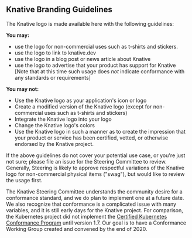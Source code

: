 ## Knative Branding Guidelines


The Knative logo is made available here with the following guidelines:

 **You may:**
 - use the logo for non-commercial uses such as t-shirts and stickers.
 - use the logo to link to knative.dev
 - use the logo in a blog post or news article about Knative
 - use the logo to advertise that your product has support for Knative [Note that at this time such usage does *not* indicate conformance with any standards or requirements]

**You may not:**

 - Use the Knative logo as your application's icon or logo
 - Create a modified version of the Knative logo (except for non-commercial uses such as t-shirts and stickers)
 - Integrate the Knative logo into your logo
 - Change the Knative logo's colors
 - Use the Knative logo in such a manner as to create the impression that your product or service has been certified, vetted, or otherwise endorsed by the Knative project. 


If the above guidelines do not cover your potential use case, or you're just not sure; please file an issue for the Steering Committee to review. Generally, Steering is likely to approve respectful variations of the Knative logo for non-commercial physical items ("swag"), but would like to review the usage first. 


The Knative Steering Committee understands the community desire for a conformance standard, and we do plan to implement one at a future date. We also recognize that conformance is a complicated issue with many variables, and it is still early days for the Knative project. For comparison, the Kubernetes project did not implement the [Certified Kubernetes Conformance Program](https://github.com/cncf/k8s-conformance) until version 1.7. Our goal is to have a Conformance Working Group created and convened by the end of 2020. 
